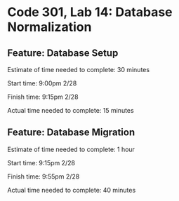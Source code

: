 # Code 301, Lab 14: Database Normalization

## Feature: Database Setup

Estimate of time needed to complete: 30 minutes

Start time: 9:00pm 2/28

Finish time: 9:15pm 2/28

Actual time needed to complete: 15 minutes

## Feature: Database Migration

Estimate of time needed to complete: 1 hour

Start time: 9:15pm 2/28

Finish time: 9:55pm 2/28

Actual time needed to complete: 40 minutes